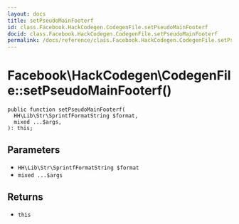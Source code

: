 ```yaml
---
layout: docs
title: setPseudoMainFooterf
id: class.Facebook.HackCodegen.CodegenFile.setPseudoMainFooterf
docid: class.Facebook.HackCodegen.CodegenFile.setPseudoMainFooterf
permalink: /docs/reference/class.Facebook.HackCodegen.CodegenFile.setPseudoMainFooterf/
---
```

# Facebook\\HackCodegen\\CodegenFile::setPseudoMainFooterf()




``` Hack
public function setPseudoMainFooterf(
  HH\Lib\Str\SprintfFormatString $format,
  mixed ...$args,
): this;
```




## Parameters




- ` HH\Lib\Str\SprintfFormatString $format `
- ` mixed ...$args `




## Returns




+ ` this `